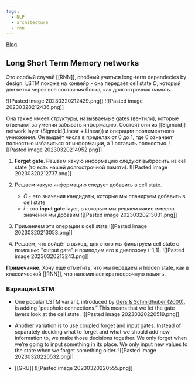 ```yaml
---
tags:
  - NLP
  - architecture
  - rnn
---
```

[Blog](https://colah.github.io/posts/2015-08-Understanding-LSTMs/)
## Long Short Term Memory networks
Это особый случай [[RNN]], спобный учиться long-term dependecies by design.
LSTM похоже на конвейр - она передаёт cell state $C$, который движется через все состояния блока, как долгострочная память.

![[Pasted image 20230320212429.png]]
![[Pasted image 20230320212436.png]]

Она также имеет структуры, назывваемые gates (вентили), которые отвечают за умения забывать информацию. Состоят они из [[Sigmoid]] network layer (Sigmoid(Linear + Linear)) и операции поэлементного умножения. Он выдаёт числа в пределах от 0 до 1, где 0 означает полностью избавиться от информации, а 1 оставить полностью. 
![[Pasted image 20230320214952.png]]

1. **Forget gate**. Решаем какую информацию следуют выбросить из cell state (то есть нашей долгострочной памяти).
![[Pasted image 20230320212737.png]]

2. Решаем какую информацию следует добавить в cell state.
	* $\tilde{C}$ - это значения кандидаты, которые мы планируем добавить в cell state
	* $i$ - это **input gate** layer, в которым мы решаем какие имеено значения мы добавим
![[Pasted image 20230320213031.png]]

3. Применяем эти операции к cell state
![[Pasted image 20230320213053.png]]

4. Решаем, что войдёт в выход, для этого мы фильтруем cell state с помощью "output gate" и приводим его к диапозону (-1;1).
![[Pasted image 20230320213243.png]]

**Примечание**. Хочу ещё отметить, что мы передаём и hidden state, как в классической [[RNN]], что напоминает краткосрочную память.

### Вариации LSTM
- One popular LSTM variant, introduced by [Gers & Schmidhuber (2000)](ftp://ftp.idsia.ch/pub/juergen/TimeCount-IJCNN2000.pdf), is adding “peephole connections.” This means that we let the gate layers look at the cell state.
![[Pasted image 20230320220519.png]]

- Another variation is to use coupled forget and input gates. Instead of separately deciding what to forget and what we should add new information to, we make those decisions together. We only forget when we’re going to input something in its place. We only input new values to the state when we forget something older.
![[Pasted image 20230320220532.png]]

- [[GRU]]
![[Pasted image 20230320220555.png]]